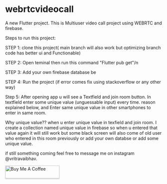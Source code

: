 # webrtcvideocall

A new Flutter project.
This is Multiuser video call project using WEBRTC and firebase.

Steps to run this project:

 STEP 1: clone this project( main branch will also work but optimizing branch code has better ui and Functionable)
 
 STEP 2: Open teminal then run this command "Flutter pub get"/n
 
 STEP 3: Add your own firebase database be

 STEP 4: Run the project (if error comes fix using stackoverflow or any other way)
 
 Step 5: After opening app u will see a Textfield and join room button. In textfield enter some unique value (unguessable input) every time.  reason explained below,
and Enter same unique value in other smartphones to enter in same room.

Why unique value??
  when u enter unique value in texfield and join room. I create a collection named unique value in firebase so when u entered that value again it will still work but some black screen will also come of old user who entered in this room previously or add your own databse or add some unique value.

 if still something coming feel free to message me on instagram @vritravaibhav. 

 <a href="https://www.buymeacoffee.com/vritravaibhav" target="_blank"><img src="https://www.buymeacoffee.com/assets/img/custom_images/orange_img.png" alt="Buy Me A Coffee" style="height: 41px !important;width: 174px !important;box-shadow: 0px 3px 2px 0px rgba(190, 190, 190, 0.5) !important;-webkit-box-shadow: 0px 3px 2px 0px rgba(190, 190, 190, 0.5) !important;" ></a>

